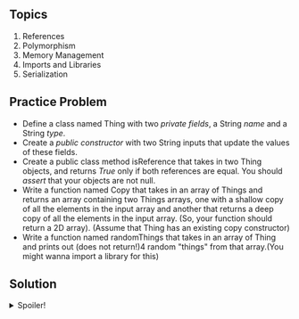 ## Topics
1) References
2) Polymorphism
3) Memory Management
4) Imports and Libraries
5) Serialization

## Practice Problem 
* Define a class named Thing with two *private fields*, a String *name* and a String *type*. 
* Create a *public constructor* with two String inputs that update the values of these fields. 
* Create a public class method isReference that takes in two Thing objects, and returns *True* only if both references are equal. You should *assert* that your objects are not null. 
* Write a function named Copy that takes in an array of Things and returns an array containing two Things arrays, one with a shallow copy of all the elements in the input array and another that returns a deep copy of all the elements in the input array. (So, your function should return a 2D array). (Assume that Thing has an existing copy constructor)
* Write a function named randomThings that takes in an array of Thing and prints out (does not return!)4 random "things" from that array.(You might wanna import a library for this)

## Solution
<details>
  <summary>Spoiler!</summary>

  ```java
      import java.util.Random
      public class Thing implements Cloneable {
         private String name;
         private String type;
         public class Thing(String n, String t) {
          name = n;
          type = t;
         }
         
         public class Thing(Thing other) {
          // assume the implementation is given
         }
       
         public Object clone() throws CloneNotSupportedException {
          return super.clone();
         }
         
         public static boolean isReference(Thing a, Thing b) {
          assert a != null;
          assert b != null;
          
          return a == b;
         }
         public Thing[][] copy(Thing[] arr) {
          assert arr != null;
          Thing[] shallow = new Thing[arr.length];
          Thing[] deep = new Thing[arr.length];
          for (int i = 0; i < arr.length; i++) {
            shallow[i] = (Thing) arr[i].clone();
            deep[i] = new Thing(arr[i]);
          }
          Thing[][] output = {shallow, deep};
          return output;
          }
          
          public void randomThings(Thing[] arr) {
            //You will tell me this step by step
          }
          
      }
  ```
</details>
<br></br>
